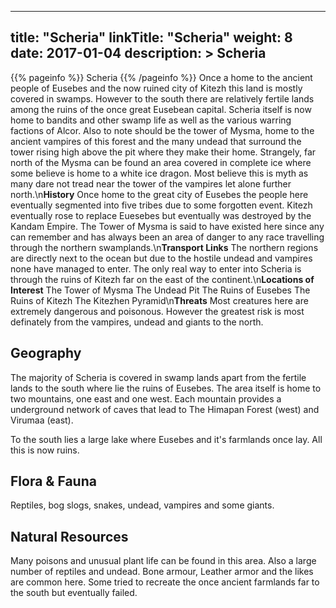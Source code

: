 
---
title: "Scheria"
linkTitle: "Scheria"
weight: 8
date: 2017-01-04
description: >
 Scheria
---

{{% pageinfo %}}
Scheria
{{% /pageinfo %}}
Once a home to the ancient people of Eusebes and the now ruined city of Kitezh this land is mostly covered in swamps. However to the south there are relatively fertile lands among the ruins of the once great Eusebean capital. Scheria itself is now home to bandits and other swamp life as well as the various warring factions of Alcor. Also to note should be the tower of Mysma, home to the ancient vampires of this forest and the many undead that surround the tower rising high above the pit where they make their home.  Strangely, far north of the Mysma can be found an area covered in complete ice where some believe is home to a white ice dragon. Most believe this is myth as many dare not tread near the tower of the vampires let alone further north.\n**History**  Once home to the great city of Eusebes the people here eventually segmented into five tribes due to some forgotten event. Kitezh eventually rose to replace Euesebes but eventually was destroyed by the Kandam Empire.  The Tower of Mysma is said to have existed here since any can remember and has always been an area of danger to any race travelling through the northern swamplands.\n**Transport Links**  The northern regions are directly next to the ocean but due to the hostile undead and vampires none have managed to enter.  The only real way to enter into Scheria is through the ruins of Kitezh far on the east of the continent.\n**Locations of Interest**  The Tower of Mysma  The Undead Pit  The Ruins of Eusebes  The Ruins of Kitezh  The Kitezhen Pyramid\n**Threats**  Most creatures here are extremely dangerous and poisonous. However the greatest risk is most definately from the vampires, undead and giants to the north.

## Geography


The majority of Scheria is covered in swamp lands apart from the fertile lands to the south where lie the ruins of Eusebes. The area itself is home to two mountains, one east and one west. Each mountain provides a underground network of caves that lead to The Himapan Forest (west) and Virumaa (east).

To the south lies a large lake where Eusebes and it's farmlands once lay. All this is now ruins.
    

## Flora & Fauna


Reptiles, bog slogs, snakes, undead, vampires and some giants.
    

## Natural Resources


Many poisons and unusual plant life can be found in this area. Also a large number of reptiles and undead. Bone armour, Leather armor and the likes are common here. Some tried to recreate the once ancient farmlands far to the south but eventually failed.
